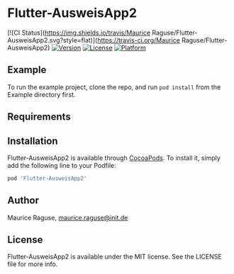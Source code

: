 # Flutter-AusweisApp2

[![CI Status](https://img.shields.io/travis/Maurice Raguse/Flutter-AusweisApp2.svg?style=flat)](https://travis-ci.org/Maurice Raguse/Flutter-AusweisApp2)
[![Version](https://img.shields.io/cocoapods/v/Flutter-AusweisApp2.svg?style=flat)](https://cocoapods.org/pods/Flutter-AusweisApp2)
[![License](https://img.shields.io/cocoapods/l/Flutter-AusweisApp2.svg?style=flat)](https://cocoapods.org/pods/Flutter-AusweisApp2)
[![Platform](https://img.shields.io/cocoapods/p/Flutter-AusweisApp2.svg?style=flat)](https://cocoapods.org/pods/Flutter-AusweisApp2)

## Example

To run the example project, clone the repo, and run `pod install` from the Example directory first.

## Requirements

## Installation

Flutter-AusweisApp2 is available through [CocoaPods](https://cocoapods.org). To install
it, simply add the following line to your Podfile:

```ruby
pod 'Flutter-AusweisApp2'
```

## Author

Maurice Raguse, maurice.raguse@init.de

## License

Flutter-AusweisApp2 is available under the MIT license. See the LICENSE file for more info.

